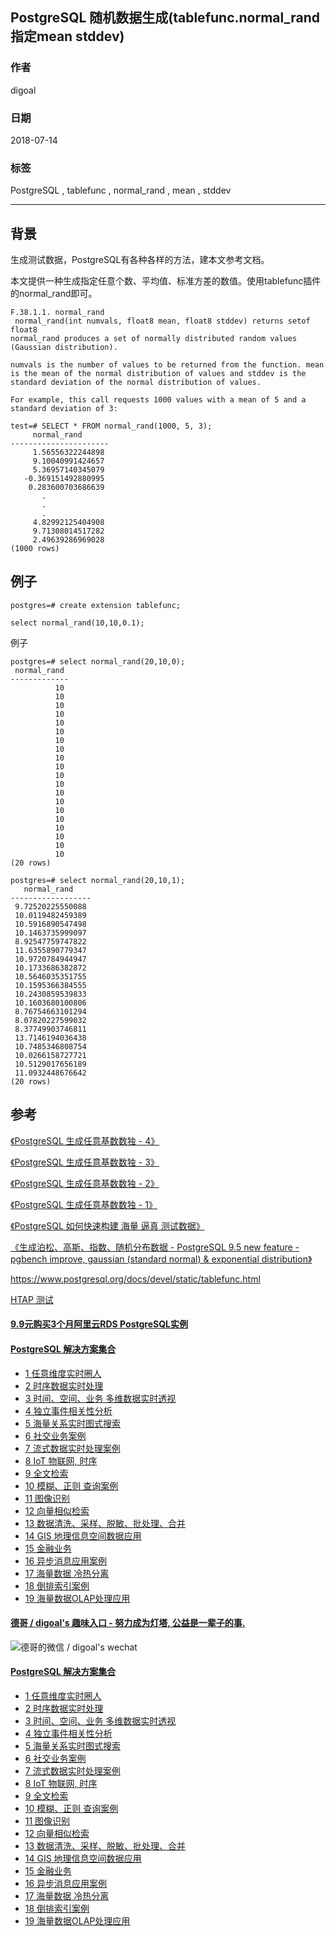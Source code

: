 ## PostgreSQL 随机数据生成(tablefunc.normal_rand 指定mean stddev)  
                                                           
### 作者                                                           
digoal                                                           
                                                           
### 日期                                                           
2018-07-14                                                         
                                                           
### 标签                                                           
PostgreSQL , tablefunc , normal_rand , mean , stddev          
                                                           
----                                                           
                                                           
## 背景     
生成测试数据，PostgreSQL有各种各样的方法，建本文参考文档。  
  
本文提供一种生成指定任意个数、平均值、标准方差的数值。使用tablefunc插件的normal_rand即可。  
  
```
F.38.1.1. normal_rand
 normal_rand(int numvals, float8 mean, float8 stddev) returns setof float8
normal_rand produces a set of normally distributed random values (Gaussian distribution).

numvals is the number of values to be returned from the function. mean is the mean of the normal distribution of values and stddev is the standard deviation of the normal distribution of values.

For example, this call requests 1000 values with a mean of 5 and a standard deviation of 3:

test=# SELECT * FROM normal_rand(1000, 5, 3);
     normal_rand
----------------------
     1.56556322244898
     9.10040991424657
     5.36957140345079
   -0.369151492880995
    0.283600703686639
       .
       .
       .
     4.82992125404908
     9.71308014517282
     2.49639286969028
(1000 rows)
```
  
## 例子  
  
```  
postgres=# create extension tablefunc;  
  
select normal_rand(10,10,0.1);  
```  
  
例子  
  
```  
postgres=# select normal_rand(20,10,0);  
 normal_rand   
-------------  
          10  
          10  
          10  
          10  
          10  
          10  
          10  
          10  
          10  
          10  
          10  
          10  
          10  
          10  
          10  
          10  
          10  
          10  
          10  
          10  
(20 rows)  
  
postgres=# select normal_rand(20,10,1);  
   normal_rand      
------------------  
 9.72520225550088  
 10.0119482459389  
 10.5916890547498  
 10.1463735999097  
 8.92547759747822  
 11.6355890779347  
 10.9720784944947  
 10.1733686382872  
 10.5646035351755  
 10.1595366384555  
 10.2430859539833  
 10.1603680100806  
 8.76754663101294  
 8.07820227599032  
 8.37749903746811  
 13.7146194036438  
 10.7485346808754  
 10.0266158727721  
 10.5129017656189  
 11.0932448676642  
(20 rows)  
```  
  
## 参考  
[《PostgreSQL 生成任意基数数独 - 4》](../201803/20180321_01.md)    
  
[《PostgreSQL 生成任意基数数独 - 3》](../201803/20180320_02.md)    
  
[《PostgreSQL 生成任意基数数独 - 2》](../201803/20180320_01.md)    
  
[《PostgreSQL 生成任意基数数独 - 1》](../201803/20180319_01.md)   
  
[《PostgreSQL 如何快速构建 海量 逼真 测试数据》](../201711/20171121_01.md)    
  
[《生成泊松、高斯、指数、随机分布数据 - PostgreSQL 9.5 new feature - pgbench improve, gaussian (standard normal) & exponential distribution》](../201506/20150618_01.md)    
  
https://www.postgresql.org/docs/devel/static/tablefunc.html  
  
[HTAP 测试](/home/digoal/blog/201711/readme.md)  
  
  
  
  
  
  
  
  
  
  
  
  
  
  
  
  
  
  
  
  
  
  
  
  
  
  
  
  
  
  
  
  
  
  
  
  
  
  
  
  
  
  
  
  
  
  
#### [9.9元购买3个月阿里云RDS PostgreSQL实例](https://www.aliyun.com/database/postgresqlactivity "57258f76c37864c6e6d23383d05714ea")
  
  
#### [PostgreSQL 解决方案集合](https://yq.aliyun.com/topic/118 "40cff096e9ed7122c512b35d8561d9c8")
- [1 任意维度实时圈人](https://yq.aliyun.com/topic/118 "40cff096e9ed7122c512b35d8561d9c8")
- [2 时序数据实时处理](https://yq.aliyun.com/topic/118 "40cff096e9ed7122c512b35d8561d9c8")
- [3 时间、空间、业务 多维数据实时透视](https://yq.aliyun.com/topic/118 "40cff096e9ed7122c512b35d8561d9c8")
- [4 独立事件相关性分析](https://yq.aliyun.com/topic/118 "40cff096e9ed7122c512b35d8561d9c8")
- [5 海量关系实时图式搜索](https://yq.aliyun.com/topic/118 "40cff096e9ed7122c512b35d8561d9c8")
- [6 社交业务案例](https://yq.aliyun.com/topic/118 "40cff096e9ed7122c512b35d8561d9c8")
- [7 流式数据实时处理案例](https://yq.aliyun.com/topic/118 "40cff096e9ed7122c512b35d8561d9c8")
- [8 IoT 物联网, 时序](https://yq.aliyun.com/topic/118 "40cff096e9ed7122c512b35d8561d9c8")
- [9 全文检索](https://yq.aliyun.com/topic/118 "40cff096e9ed7122c512b35d8561d9c8")
- [10 模糊、正则 查询案例](https://yq.aliyun.com/topic/118 "40cff096e9ed7122c512b35d8561d9c8")
- [11 图像识别](https://yq.aliyun.com/topic/118 "40cff096e9ed7122c512b35d8561d9c8")
- [12 向量相似检索](https://yq.aliyun.com/topic/118 "40cff096e9ed7122c512b35d8561d9c8")
- [13 数据清洗、采样、脱敏、批处理、合并](https://yq.aliyun.com/topic/118 "40cff096e9ed7122c512b35d8561d9c8")
- [14 GIS 地理信息空间数据应用](https://yq.aliyun.com/topic/118 "40cff096e9ed7122c512b35d8561d9c8")
- [15 金融业务](https://yq.aliyun.com/topic/118 "40cff096e9ed7122c512b35d8561d9c8")
- [16 异步消息应用案例](https://yq.aliyun.com/topic/118 "40cff096e9ed7122c512b35d8561d9c8")
- [17 海量数据 冷热分离](https://yq.aliyun.com/topic/118 "40cff096e9ed7122c512b35d8561d9c8")
- [18 倒排索引案例](https://yq.aliyun.com/topic/118 "40cff096e9ed7122c512b35d8561d9c8")
- [19 海量数据OLAP处理应用](https://yq.aliyun.com/topic/118 "40cff096e9ed7122c512b35d8561d9c8")
  
  
#### [德哥 / digoal's 趣味入口 - 努力成为灯塔, 公益是一辈子的事.](https://github.com/digoal/blog/blob/master/README.md "22709685feb7cab07d30f30387f0a9ae")
  
  
![德哥的微信 / digoal's wechat](../pic/digoal_weixin.jpg "f7ad92eeba24523fd47a6e1a0e691b59")
  
  
#### [PostgreSQL 解决方案集合](https://yq.aliyun.com/topic/118 "40cff096e9ed7122c512b35d8561d9c8")
- [1 任意维度实时圈人](https://yq.aliyun.com/topic/118 "40cff096e9ed7122c512b35d8561d9c8")
- [2 时序数据实时处理](https://yq.aliyun.com/topic/118 "40cff096e9ed7122c512b35d8561d9c8")
- [3 时间、空间、业务 多维数据实时透视](https://yq.aliyun.com/topic/118 "40cff096e9ed7122c512b35d8561d9c8")
- [4 独立事件相关性分析](https://yq.aliyun.com/topic/118 "40cff096e9ed7122c512b35d8561d9c8")
- [5 海量关系实时图式搜索](https://yq.aliyun.com/topic/118 "40cff096e9ed7122c512b35d8561d9c8")
- [6 社交业务案例](https://yq.aliyun.com/topic/118 "40cff096e9ed7122c512b35d8561d9c8")
- [7 流式数据实时处理案例](https://yq.aliyun.com/topic/118 "40cff096e9ed7122c512b35d8561d9c8")
- [8 IoT 物联网, 时序](https://yq.aliyun.com/topic/118 "40cff096e9ed7122c512b35d8561d9c8")
- [9 全文检索](https://yq.aliyun.com/topic/118 "40cff096e9ed7122c512b35d8561d9c8")
- [10 模糊、正则 查询案例](https://yq.aliyun.com/topic/118 "40cff096e9ed7122c512b35d8561d9c8")
- [11 图像识别](https://yq.aliyun.com/topic/118 "40cff096e9ed7122c512b35d8561d9c8")
- [12 向量相似检索](https://yq.aliyun.com/topic/118 "40cff096e9ed7122c512b35d8561d9c8")
- [13 数据清洗、采样、脱敏、批处理、合并](https://yq.aliyun.com/topic/118 "40cff096e9ed7122c512b35d8561d9c8")
- [14 GIS 地理信息空间数据应用](https://yq.aliyun.com/topic/118 "40cff096e9ed7122c512b35d8561d9c8")
- [15 金融业务](https://yq.aliyun.com/topic/118 "40cff096e9ed7122c512b35d8561d9c8")
- [16 异步消息应用案例](https://yq.aliyun.com/topic/118 "40cff096e9ed7122c512b35d8561d9c8")
- [17 海量数据 冷热分离](https://yq.aliyun.com/topic/118 "40cff096e9ed7122c512b35d8561d9c8")
- [18 倒排索引案例](https://yq.aliyun.com/topic/118 "40cff096e9ed7122c512b35d8561d9c8")
- [19 海量数据OLAP处理应用](https://yq.aliyun.com/topic/118 "40cff096e9ed7122c512b35d8561d9c8")
  
